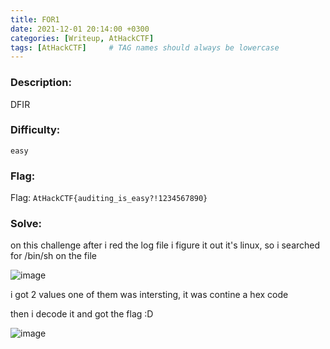 ```yaml
---
title: FOR1
date: 2021-12-01 20:14:00 +0300
categories: [Writeup, AtHackCTF]
tags: [AtHackCTF]     # TAG names should always be lowercase
---
```







 



### Description:

DFIR

### Difficulty:

`easy`

### Flag:

Flag: `AtHackCTF{auditing_is_easy?!1234567890}`


### Solve:

on this challenge after i red the log file i figure it out it's linux, so i searched for /bin/sh on the file


![image](https://user-images.githubusercontent.com/54814433/144301824-d5962f08-8703-452c-b46a-24a82eb04be5.png)


i got 2 values one of them was intersting, it was contine a hex code 

then i decode it and got the flag :D

![image](https://user-images.githubusercontent.com/54814433/144302182-0d0d0ff2-8911-4d27-bc72-6ebf8ceceeef.png)





